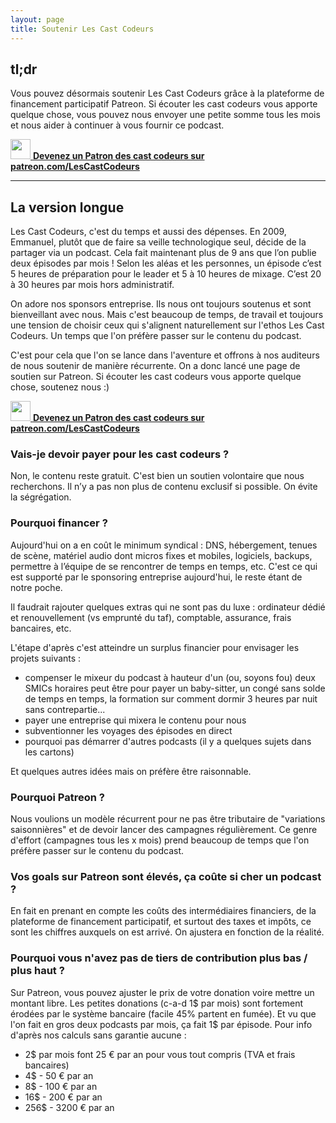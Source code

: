 ```yaml
---
layout: page
title: Soutenir Les Cast Codeurs
---
```


## tl;dr

Vous pouvez désormais soutenir Les Cast Codeurs grâce à la plateforme de financement participatif Patreon.
Si écouter les cast codeurs vous apporte quelque chose,
vous pouvez nous envoyer une petite somme tous les mois et nous aider à continuer à vous fournir ce podcast.

[<img width="32px" height="32px" src="{% link /images/services/patreon.png %}" /> **Devenez un Patron des cast codeurs sur patreon.com/LesCastCodeurs**](https://www.patreon.com/LesCastCodeurs)

***

## La version longue

Les Cast Codeurs, c'est du temps et aussi des dépenses.
En 2009, Emmanuel, plutôt que de faire sa veille technologique seul, décide de la partager via un podcast. Cela fait maintenant plus de 9 ans que l’on publie deux épisodes par mois ! Selon les aléas et les personnes, un épisode c’est 5 heures de préparation pour le leader et 5 à 10 heures de mixage. C’est 20 à 30 heures par mois hors administratif.

On adore nos sponsors entreprise. Ils nous ont toujours soutenus et sont bienveillant avec nous. Mais c'est beaucoup de temps, de travail et toujours une tension de choisir ceux qui s'alignent naturellement sur l'ethos Les Cast Codeurs. Un temps que l'on préfère passer sur le contenu du podcast.

C'est pour cela que l'on se lance dans l'aventure et offrons à nos auditeurs de nous soutenir de manière récurrente. On a donc lancé une page de soutien sur Patreon. Si écouter les cast codeurs vous apporte quelque chose, soutenez nous :)

[<img width="32px" height="32px" src="{% link /images/services/patreon.png %}" /> **Devenez un Patron des cast codeurs sur patreon.com/LesCastCodeurs**](https://www.patreon.com/LesCastCodeurs)

### Vais-je devoir payer pour les cast codeurs ?

Non, le contenu reste gratuit. C'est bien un soutien volontaire que nous recherchons. Il n’y a pas non plus de contenu exclusif si possible. On évite la ségrégation.

### Pourquoi financer ?

Aujourd'hui on a en coût le minimum syndical : DNS, hébergement, tenues de scène, matériel audio dont micros fixes et mobiles, logiciels, backups, permettre à l’équipe de se rencontrer de temps en temps, etc. C'est ce qui est supporté par le sponsoring entreprise aujourd'hui, le reste étant de notre poche.

Il faudrait rajouter quelques extras qui ne sont pas du luxe : ordinateur dédié et renouvellement (vs emprunté du taf), comptable, assurance, frais bancaires, etc.

L'étape d'après c'est atteindre un surplus financier pour envisager les projets suivants :

* compenser le mixeur du podcast à hauteur d'un (ou, soyons fou) deux SMICs horaires peut être pour payer un baby-sitter, un congé sans solde de temps en temps, la formation sur comment dormir 3 heures par nuit sans contrepartie...
* payer une entreprise qui mixera le contenu pour nous
* subventionner les voyages des épisodes en direct
* pourquoi pas démarrer d'autres podcasts (il y a quelques sujets dans les cartons)

Et quelques autres idées mais on préfère être raisonnable.

### Pourquoi Patreon ?

Nous voulions un modèle récurrent pour ne pas être tributaire de "variations saisonnières" et de devoir lancer des campagnes régulièrement. Ce genre d'effort (campagnes tous les x mois) prend beaucoup de temps que l'on préfère passer sur le contenu du podcast.

### Vos goals sur Patreon sont élevés, ça coûte si cher un podcast ?

En fait en prenant en compte les coûts des intermédiaires financiers, de la plateforme de financement participatif, et surtout des taxes et impôts, ce sont les chiffres auxquels on est arrivé.
On ajustera en fonction de la réalité.

### Pourquoi vous n'avez pas de tiers de contribution plus bas / plus haut ?

Sur Patreon, vous pouvez ajuster le prix de votre donation voire mettre un montant libre. 
Les petites donations (c-a-d 1$ par mois) sont fortement érodées par le système bancaire (facile 45% partent en fumée). Et vu que l'on fait en gros deux podcasts par mois, ça fait 1$ par épisode.
Pour info d'après nos calculs sans garantie aucune :

* 2$ par mois font 25 € par an pour vous tout compris (TVA et frais bancaires)
* 4$ - 50 € par an
* 8$ - 100 € par an
* 16$ - 200 € par an
* 256$ - 3200 € par an
